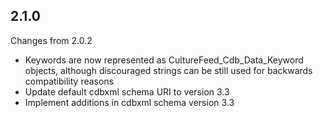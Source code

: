 ## 2.1.0

Changes from 2.0.2

- Keywords are now represented as CultureFeed_Cdb_Data_Keyword objects, although
  discouraged strings can be still used for backwards compatibility reasons
- Update default cdbxml schema URI to version 3.3
- Implement additions in cdbxml schema version 3.3
